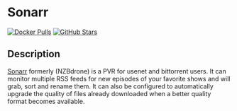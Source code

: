 # Sonarr

[![Docker Pulls](https://img.shields.io/docker/pulls/linuxserver/sonarr?style=flat-square&color=607D8B&label=docker%20pulls&logo=docker)](https://hub.docker.com/r/linuxserver/sonarr)
[![GitHub Stars](https://img.shields.io/github/stars/linuxserver/docker-sonarr?style=flat-square&color=607D8B&label=github%20stars&logo=github)](https://github.com/linuxserver/docker-sonarr)

## Description

[Sonarr](https://sonarr.tv/) formerly (NZBdrone) is a PVR for usenet and bittorrent users. It can monitor multiple RSS feeds for new episodes of your favorite shows and will grab, sort and rename them. It can also be configured to automatically upgrade the quality of files already downloaded when a better quality format becomes available.

